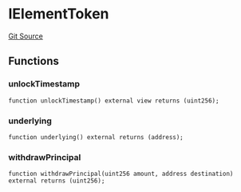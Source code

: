 # IElementToken
[Git Source](https://github.com/Swivel-Finance/illuminate/blob/ddf95dfbaf2df4d82b6652aff5c2effb5fee45f4/src/interfaces/IElementToken.sol)


## Functions
### unlockTimestamp


```solidity
function unlockTimestamp() external view returns (uint256);
```

### underlying


```solidity
function underlying() external returns (address);
```

### withdrawPrincipal


```solidity
function withdrawPrincipal(uint256 amount, address destination) external returns (uint256);
```

